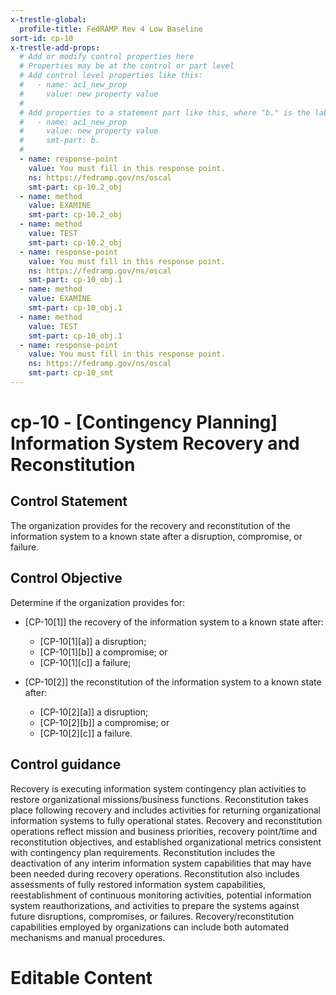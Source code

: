 ```yaml
---
x-trestle-global:
  profile-title: FedRAMP Rev 4 Low Baseline
sort-id: cp-10
x-trestle-add-props:
  # Add or modify control properties here
  # Properties may be at the control or part level
  # Add control level properties like this:
  #   - name: ac1_new_prop
  #     value: new property value
  #
  # Add properties to a statement part like this, where "b." is the label of the target statement part
  #   - name: ac1_new_prop
  #     value: new property value
  #     smt-part: b.
  #
  - name: response-point
    value: You must fill in this response point.
    ns: https://fedramp.gov/ns/oscal
    smt-part: cp-10.2_obj
  - name: method
    value: EXAMINE
    smt-part: cp-10.2_obj
  - name: method
    value: TEST
    smt-part: cp-10.2_obj
  - name: response-point
    value: You must fill in this response point.
    ns: https://fedramp.gov/ns/oscal
    smt-part: cp-10_obj.1
  - name: method
    value: EXAMINE
    smt-part: cp-10_obj.1
  - name: method
    value: TEST
    smt-part: cp-10_obj.1
  - name: response-point
    value: You must fill in this response point.
    ns: https://fedramp.gov/ns/oscal
    smt-part: cp-10_smt
---
```


# cp-10 - \[Contingency Planning\] Information System Recovery and Reconstitution

## Control Statement

The organization provides for the recovery and reconstitution of the information system to a known state after a disruption, compromise, or failure.

## Control Objective

Determine if the organization provides for:

- \[CP-10[1]\] the recovery of the information system to a known state after:

  - \[CP-10[1][a]\] a disruption;
  - \[CP-10[1][b]\] a compromise; or
  - \[CP-10[1][c]\] a failure;

- \[CP-10[2]\] the reconstitution of the information system to a known state after:

  - \[CP-10[2][a]\] a disruption;
  - \[CP-10[2][b]\] a compromise; or
  - \[CP-10[2][c]\] a failure.

## Control guidance

Recovery is executing information system contingency plan activities to restore organizational missions/business functions. Reconstitution takes place following recovery and includes activities for returning organizational information systems to fully operational states. Recovery and reconstitution operations reflect mission and business priorities, recovery point/time and reconstitution objectives, and established organizational metrics consistent with contingency plan requirements. Reconstitution includes the deactivation of any interim information system capabilities that may have been needed during recovery operations. Reconstitution also includes assessments of fully restored information system capabilities, reestablishment of continuous monitoring activities, potential information system reauthorizations, and activities to prepare the systems against future disruptions, compromises, or failures. Recovery/reconstitution capabilities employed by organizations can include both automated mechanisms and manual procedures.

# Editable Content

<!-- Make additions and edits below -->
<!-- The above represents the contents of the control as received by the profile, prior to additions. -->
<!-- If the profile makes additions to the control, they will appear below. -->
<!-- The above markdown may not be edited but you may edit the content below, and/or introduce new additions to be made by the profile. -->
<!-- If there is a yaml header at the top, parameter values may be edited. Use --set-parameters to incorporate the changes during assembly. -->
<!-- The content here will then replace what is in the profile for this control, after running profile-assemble. -->
<!-- The added parts in the profile for this control are below.  You may edit them and/or add new ones. -->
<!-- Each addition must have a heading either of the form ## Control my_addition_name -->
<!-- or ## Part a. (where the a. refers to one of the control statement labels.) -->
<!-- "## Control" parts are new parts added after the statement part. -->
<!-- "## Part" parts are new parts added into the top-level statement part with that label. -->
<!-- Subparts may be added with nested hash levels of the form ### My Subpart Name -->
<!-- underneath the parent ## Control or ## Part being added -->
<!-- See https://ibm.github.io/compliance-trestle/tutorials/ssp_profile_catalog_authoring/ssp_profile_catalog_authoring for guidance. -->

